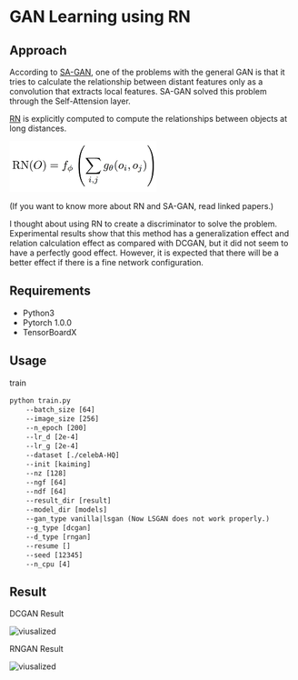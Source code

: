 # GAN Learning using RN

## Approach

According to [SA-GAN](https://arxiv.org/abs/1805.08318), one of the problems with the general GAN is that it tries to calculate the relationship between distant features only as a convolution that extracts local features. SA-GAN solved this problem through the Self-Attension layer.

[RN](https://arxiv.org/abs/1706.01427) is explicitly computed to compute the relationships between objects at long distances.

![RN](images/RN.png)

(If you want to know more about RN and SA-GAN, read linked papers.)

I thought about using RN to create a discriminator to solve the problem. Experimental results show that this method has a generalization effect and relation calculation effect as compared with DCGAN, but it did not seem to have a perfectly good effect. However, it is expected that there will be a better effect if there is a fine network configuration.

## Requirements

- Python3
- Pytorch 1.0.0
- TensorBoardX

## Usage

train
```
python train.py 
    --batch_size [64]
    --image_size [256]
    --n_epoch [200]
    --lr_d [2e-4]
    --lr_g [2e-4]
    --dataset [./celebA-HQ]
    --init [kaiming]
    --nz [128]
    --ngf [64]
    --ndf [64]
    --result_dir [result]
    --model_dir [models]
    --gan_type vanilla|lsgan (Now LSGAN does not work properly.)
    --g_type [dcgan]
    --d_type [rngan]
    --resume []
    --seed [12345]
    --n_cpu [4]
```

## Result

DCGAN Result

![viusalized](images/DCGAN-256.png)

RNGAN Result

![viusalized](images/RNGAN-256.png)